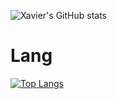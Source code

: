 ![Xavier's GitHub stats](https://github-readme-stats.vercel.app/api?username=sujyrokimora&count_private=true)

# Lang
[![Top Langs](https://github-readme-stats.vercel.app/api/top-langs/?username=sujyrokimora)](https://github.com/anuraghazra/github-readme-stats)
